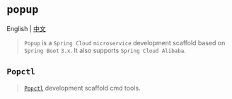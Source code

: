 # `popup`

English | [中文](./README_CN.md) 

> `Popup` is a `Spring Cloud` `microservice` development scaffold based on `Spring Boot` `3.x`. It also supports `Spring Cloud Alibaba`.

## `Popctl`
> [`Popctl`](https://github.com/photowey/popctl) development scaffold cmd tools.
